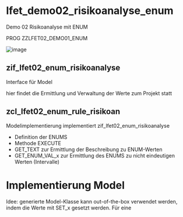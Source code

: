 # lfet_demo02_risikoanalyse_enum
Demo 02 Risikoanalyse mit ENUM

PROG ZZLFET02_DEMO01_ENUM

![image](https://github.com/user-attachments/assets/d8f9df56-fba3-489b-bc1c-36918d4a4625)


## zif_lfet02_enum_risikoanalyse

Interface für Model

hier findet die Ermittlung und Verwaltung der Werte zum Projekt statt

## zcl_lfet02_enum_rule_risikoan

Modelimplementierung
implementiert zif_lfet02_enum_risikoanalyse

- Definition der ENUMS
- Methode EXECUTE
- GET_TEXT zur Ermittlung der Beschreibung zu ENUM-Werten
- GET_ENUM_VAL_x zur Ermittlung des ENUMS zu nicht eindeutigen Werten (Intervalle)

# Implementierung Model

Idee: generierte Model-Klasse kann out-of-the-box verwendet werden, indem die Werte mit SET_x gesetzt werden.
Für eine 
